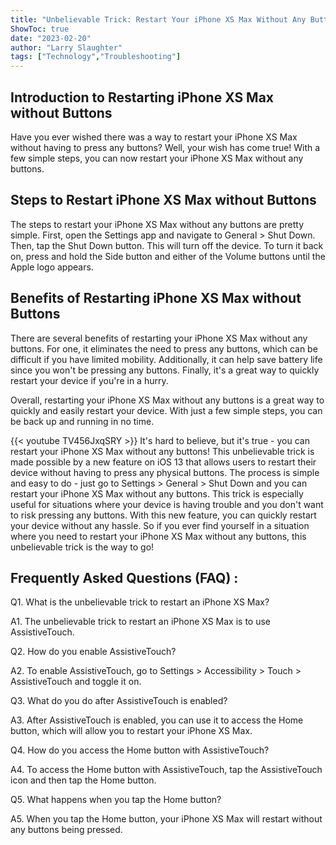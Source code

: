 ```yaml
---
title: "Unbelievable Trick: Restart Your iPhone XS Max Without Any Buttons!"
ShowToc: true 
date: "2023-02-20"
author: "Larry Slaughter" 
tags: ["Technology","Troubleshooting"]
---
```

## Introduction to Restarting iPhone XS Max without Buttons

Have you ever wished there was a way to restart your iPhone XS Max without having to press any buttons? Well, your wish has come true! With a few simple steps, you can now restart your iPhone XS Max without any buttons. 

## Steps to Restart iPhone XS Max without Buttons

The steps to restart your iPhone XS Max without any buttons are pretty simple. First, open the Settings app and navigate to General > Shut Down. Then, tap the Shut Down button. This will turn off the device. To turn it back on, press and hold the Side button and either of the Volume buttons until the Apple logo appears. 

## Benefits of Restarting iPhone XS Max without Buttons

There are several benefits of restarting your iPhone XS Max without any buttons. For one, it eliminates the need to press any buttons, which can be difficult if you have limited mobility. Additionally, it can help save battery life since you won't be pressing any buttons. Finally, it's a great way to quickly restart your device if you're in a hurry. 

Overall, restarting your iPhone XS Max without any buttons is a great way to quickly and easily restart your device. With just a few simple steps, you can be back up and running in no time.

{{< youtube TV456JxqSRY >}} 
It's hard to believe, but it's true - you can restart your iPhone XS Max without any buttons! This unbelievable trick is made possible by a new feature on iOS 13 that allows users to restart their device without having to press any physical buttons. The process is simple and easy to do - just go to Settings > General > Shut Down and you can restart your iPhone XS Max without any buttons. This trick is especially useful for situations where your device is having trouble and you don't want to risk pressing any buttons. With this new feature, you can quickly restart your device without any hassle. So if you ever find yourself in a situation where you need to restart your iPhone XS Max without any buttons, this unbelievable trick is the way to go!

## Frequently Asked Questions (FAQ) :
Q1. What is the unbelievable trick to restart an iPhone XS Max?

A1. The unbelievable trick to restart an iPhone XS Max is to use AssistiveTouch.

Q2. How do you enable AssistiveTouch?

A2. To enable AssistiveTouch, go to Settings > Accessibility > Touch > AssistiveTouch and toggle it on.

Q3. What do you do after AssistiveTouch is enabled?

A3. After AssistiveTouch is enabled, you can use it to access the Home button, which will allow you to restart your iPhone XS Max.

Q4. How do you access the Home button with AssistiveTouch?

A4. To access the Home button with AssistiveTouch, tap the AssistiveTouch icon and then tap the Home button.

Q5. What happens when you tap the Home button?

A5. When you tap the Home button, your iPhone XS Max will restart without any buttons being pressed.


